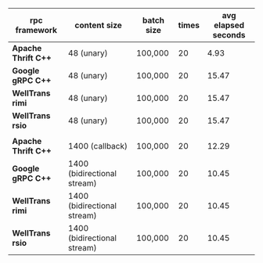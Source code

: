 | **rpc framework**     | **content size**             | **batch size** | **times** | **avg elapsed seconds** |
|-----------------------|------------------------------|----------------|-----------|-------------------------|
| **Apache Thrift C++** | 48 (unary)                   | 100,000        | 20        |  4.93                   |
| **Google gRPC C++**   | 48 (unary)                   | 100,000        | 20        |  15.47                  |
| **WellTrans rimi**    | 48 (unary)                   | 100,000        | 20        |  15.47                  |
| **WellTrans rsio**    | 48 (unary)                   | 100,000        | 20        |  15.47                  |
|                       |                              |                |           |                         |
| **Apache Thrift C++** | 1400 (callback)              | 100,000        | 20        |  12.29                  |
| **Google gRPC C++**   | 1400 (bidirectional stream)  | 100,000        | 20        |  10.45                  |
| **WellTrans rimi**    | 1400 (bidirectional stream)  | 100,000        | 20        |  10.45                  |
| **WellTrans rsio**    | 1400 (bidirectional stream)  | 100,000        | 20        |  10.45                  |
